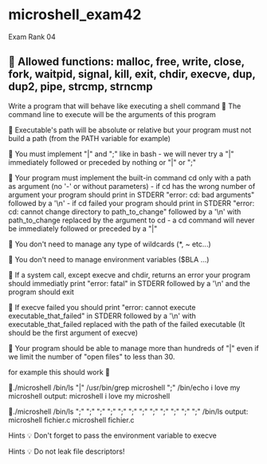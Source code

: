 # microshell_exam42
Exam Rank 04



🦄 Allowed functions: malloc, free, write, close, fork, waitpid, signal, kill, exit, chdir, execve, dup, dup2, pipe, strcmp, strncmp
--------------------------------------------------------------------------------------

Write a program that will behave like executing a shell command
🍩 The command line to execute will be the arguments of this program

🍿 Executable's path will be absolute or relative but your program must not build a path (from the PATH variable for example)

🐙 You must implement "|" and ";" like in bash
	- we will never try a "|" immediately followed or preceded by nothing or "|" or ";"

🐝 Your program must implement the built-in command cd only with a path as argument (no '-' or without parameters)
	- if cd has the wrong number of argument your program should print in STDERR "error: cd: bad arguments" followed by a '\n'
	- if cd failed your program should print in STDERR "error: cd: cannot change directory to path_to_change" followed by a '\n' with path_to_change replaced by the argument to cd
	- a cd command will never be immediately followed or preceded by a "|"

🌈 You don't need to manage any type of wildcards (*, ~ etc...)

🍇 You don't need to manage environment variables ($BLA ...)

🐰 If a system call, except execve and chdir, returns an error your program should immediatly print "error: fatal" in STDERR followed by a '\n' and the program should exit

🥺 If execve failed you should print "error: cannot execute executable_that_failed" in STDERR followed by a '\n' with executable_that_failed replaced with the path of the failed executable (It should be the first argument of execve)

🍕 Your program should be able to manage more than hundreds of "|" even if we limit the number of "open files" to less than 30.

for example this should work 🦋

🦋./microshell /bin/ls "|" /usr/bin/grep microshell ";" /bin/echo i love my microshell
output:
microshell
i love my microshell

🦋./microshell /bin/ls ";" ";" ";" ";" ";" ";" ";" ";" ";" ";" ";" ";" /bin/ls
output:
microshell fichier.c
microshell fichier.c


Hints 💡
Don't forget to pass the environment variable to execve

Hints 💡
Do not leak file descriptors!

